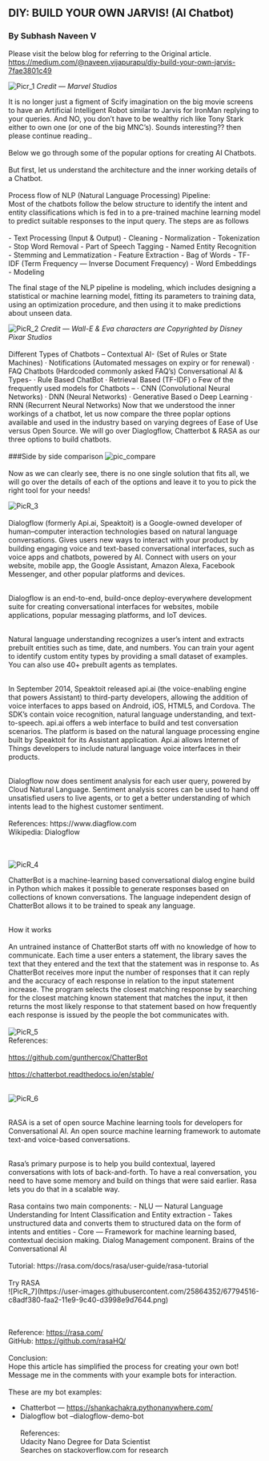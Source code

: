 ## DIY: BUILD YOUR OWN JARVIS! (AI Chatbot)
### By Subhash Naveen V<br>
Please visit the below blog for referring to the Original article.<br>
https://medium.com/@naveen.vijapurapu/diy-build-your-own-jarvis-7fae3801c49

![Picr_1](https://user-images.githubusercontent.com/25864352/67790253-79b09000-fa9b-11e9-9b6e-eb133253ec3b.png)
<i>Credit — Marvel Studios </i><br>
<p>It is no longer just a figment of Scify imagination on the big movie screens to have an Artificial Intelligent Robot similar to Jarvis for IronMan replying to your queries. And NO, you don’t have to be wealthy rich like Tony Stark either to own one (or one of the big MNC’s). Sounds interesting?? then please continue reading.. <br>
<br>Below we go through some of the popular options for creating AI Chatbots.<br>
<br>But first, let us understand the architecture and the inner working details of a Chatbot.
<br><br>Process flow of NLP (Natural Language Processing) Pipeline:
<br>Most of the chatbots follow the below structure to identify the intent and entity classifications which is fed in to a pre-trained machine learning model to predict suitable responses to the input query. The steps are as follows <br><br>
 - Text Processing (Input & Output)
  - Cleaning
	 - Normalization
	 - Tokenization
	 - Stop Word Removal
	 - Part of Speech Tagging
	 - Named Entity Recognition
	 - Stemming and Lemmatization
 - Feature Extraction
	 - Bag of Words
	 - TF-IDF (Term Frequency — Inverse Document Frequency)
	 - Word Embeddings
- Modeling
<br><p>The final stage of the NLP pipeline is modeling, which includes designing a statistical or machine learning model, fitting its parameters to training data, using an optimization procedure, and then using it to make predictions about unseen data.<br>
 
![PicR_2](https://user-images.githubusercontent.com/25864352/67790401-b8464a80-fa9b-11e9-8ead-5ce490928517.png)
<i>Credit — Wall-E & Eva characters are Copyrighted by Disney Pixar Studios</i><br>
<br> Different Types of Chatbots –
Contextual AI- (Set of Rules or State Machines)
· Notifications (Automated messages on expiry or for renewal)
· FAQ Chatbots (Hardcoded commonly asked FAQ’s)
Conversational AI & Types-
· Rule Based ChatBot
· Retrieval Based (TF-IDF)
o Few of the frequently used models for Chatbots –
· CNN (Convolutional Neural Networks)
· DNN (Neural Networks)
· Generative Based
o Deep Learning
· RNN (Recurrent Neural Networks)
Now that we understood the inner workings of a chatbot, let us now compare the three poplar options available and used in the industry based on varying degrees of Ease of Use versus Open Source.
We will go over Diaglogflow, Chatterbot & RASA as our three options to build chatbots.
<br><br> ###Side by side comparison
![pic_compare](https://user-images.githubusercontent.com/25864352/67794424-a1efbd00-faa2-11e9-9eb2-5f1c9ec47c5c.png)
<br>
<br>
Now as we can clearly see, there is no one single solution that fits all, we will go over the details of each of the options and leave it to you to pick the right tool for your needs!<br>

![PicR_3](https://user-images.githubusercontent.com/25864352/67790251-7917f980-fa9b-11e9-9744-932aec3d61b2.png)
<br><br>
Dialogflow (formerly Api.ai, Speaktoit) is a Google-owned developer of human–computer interaction technologies based on natural language conversations.
Gives users new ways to interact with your product by building engaging voice and text-based conversational interfaces, such as voice apps and chatbots, powered by AI. Connect with users on your website, mobile app, the Google Assistant, Amazon Alexa, Facebook Messenger, and other popular platforms and devices.
<br><br><p>Dialogflow is an end-to-end, build-once deploy-everywhere development suite for creating conversational interfaces for websites, mobile applications, popular messaging platforms, and IoT devices.
<br><br><p>Natural language understanding recognizes a user’s intent and extracts prebuilt entities such as time, date, and numbers. You can train your agent to identify custom entity types by providing a small dataset of examples. You can also use 40+ prebuilt agents as templates.<br><br>
<p>In September 2014, Speaktoit released api.ai (the voice-enabling engine that powers Assistant) to third-party developers, allowing the addition of voice interfaces to apps based on Android, iOS, HTML5, and Cordova. The SDK’s contain voice recognition, natural language understanding, and text-to-speech. api.ai offers a web interface to build and test conversation scenarios. The platform is based on the natural language processing engine built by Speaktoit for its Assistant application. Api.ai allows Internet of Things developers to include natural language voice interfaces in their products.
<br><br><p>Dialogflow now does sentiment analysis for each user query, powered by Cloud Natural Language. Sentiment analysis scores can be used to hand off unsatisfied users to live agents, or to get a better understanding of which intents lead to the highest customer sentiment.
<br><br>References: https://www.diagflow.com<br>
Wikipedia: Dialogflow<br>

<br><br>
![PicR_4](https://user-images.githubusercontent.com/25864352/67790250-7917f980-fa9b-11e9-84b5-da2feabc9ff0.png)

ChatterBot is a machine-learning based conversational dialog engine build in Python which makes it possible to generate responses based on collections of known conversations. The language independent design of ChatterBot allows it to be trained to speak any language.
<br><br>

How it works<br><br>
An untrained instance of ChatterBot starts off with no knowledge of how to communicate. Each time a user enters a statement, the library saves the text that they entered and the text that the statement was in response to. As ChatterBot receives more input the number of responses that it can reply and the accuracy of each response in relation to the input statement increase. The program selects the closest matching response by searching for the closest matching known statement that matches the input, it then returns the most likely response to that statement based on how frequently each response is issued by the people the bot communicates with.
<br><br>
![PicR_5](https://user-images.githubusercontent.com/25864352/67790249-7917f980-fa9b-11e9-8ff4-b6ffe0578a8f.png)<br>
References:<br><br>
https://github.com/gunthercox/ChatterBot <br><br>
https://chatterbot.readthedocs.io/en/stable/ <br><br>

![PicR_6](https://user-images.githubusercontent.com/25864352/67790248-787f6300-fa9b-11e9-80f8-7f5cba47ab5d.png)
<br><br>
<p>RASA is a set of open source Machine learning tools for developers for Conversational AI. An open source machine learning framework to automate text-and voice-based conversations.
<br><br>
<p>Rasa’s primary purpose is to help you build contextual, layered conversations with lots of back-and-forth. To have a real conversation, you need to have some memory and build on things that were said earlier. Rasa lets you do that in a scalable way.
<br><br>Rasa contains two main components:
 - NLU — Natural Language Understanding for Intent Classification and Entity extraction
  - Takes unstructured data and converts them to structured data on the form of intents and entities
 - Core — Framework for machine learning based, contextual decision making. Dialog Management component. Brains of the Conversational AI
<br><br>Tutorial:
https://rasa.com/docs/rasa/user-guide/rasa-tutorial<br><br>
Try RASA<br>
![PicR_7](https://user-images.githubusercontent.com/25864352/67794516-c8adf380-faa2-11e9-9c40-d3998e9d7644.png)

<br><br>Reference: https://rasa.com/<br>
GitHub: https://github.com/rasaHQ/
<br><br>
Conclusion:<br>
Hope this article has simplified the process for creating your own bot! Message me in the comments with your example bots for interaction.
<br><br>These are my bot examples: <br>
 - Chatterbot — https://shankachakra.pythonanywhere.com/<br>
 - Dialogflow bot –dialogflow-demo-bot
<br><br>References:<br>
Udacity Nano Degree for Data Scientist <br>
Searches on stackoverflow.com for research<br>
<br><br>
